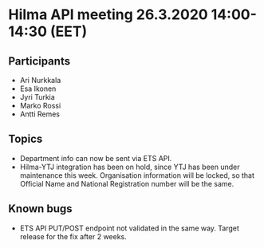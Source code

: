 # Hilma API meeting 26.3.2020 14:00-14:30 (EET)

## Participants
- Ari Nurkkala
- Esa Ikonen
- Jyri Turkia
- Marko Rossi
- Antti Remes

## Topics
- Department info can now be sent via ETS API.
- Hilma-YTJ integration has been on hold, since YTJ has been under maintenance this week. Organisation information will be locked, so that Official Name and National Registration number will be the same.

## Known bugs
- ETS API PUT/POST endpoint not validated in the same way. Target release for the fix after 2 weeks.
